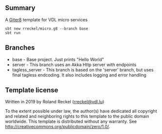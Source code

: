 
Summary
-------
A [Giter8][g8] template for VDL micro services

```
sbt new rreckel/micro.g8 --branch base
sbt run
```

Branches
--------

* base - Base project. Just prints "Hello World"
* server - This branch uses an Akka Http server with endpoints
* tagless_server - This branch is based on the 'server' branch, but uses final tagless endcoding. It also includes logging and error handling 

Template license
----------------
Written in 2019 by Roland Reckel (rreckel@vdl.lu)

To the extent possible under law, the author(s) have dedicated all copyright and related
and neighboring rights to this template to the public domain worldwide.
This template is distributed without any warranty. See <http://creativecommons.org/publicdomain/zero/1.0/>.

[g8]: http://www.foundweekends.org/giter8/
